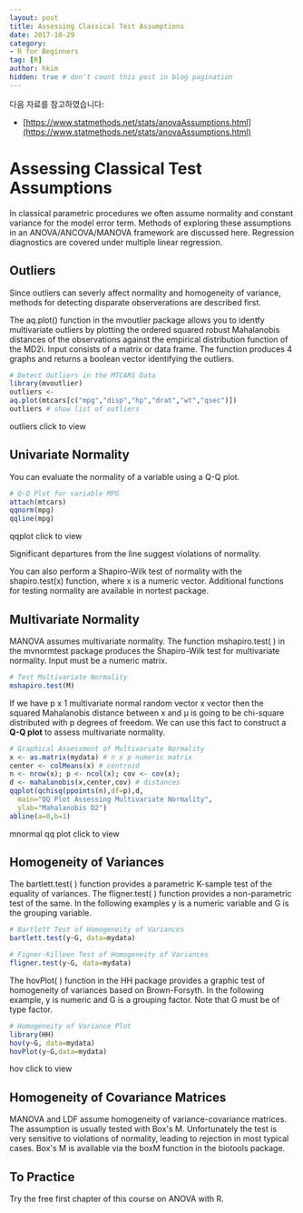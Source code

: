 ```yaml
---
layout: post  
title: Assessing Classical Test Assumptions
date: 2017-10-29  
category:
- R for Beginners  
tag: [R]   
author: hkim  
hidden: true # don't count this post in blog pagination  
---
```


다음 자료를 참고하였습니다:  
- [https://www.statmethods.net/stats/anovaAssumptions.html](https://www.statmethods.net/stats/anovaAssumptions.html)

# Assessing Classical Test Assumptions
In classical parametric procedures we often assume normality and constant variance for the model error term. Methods of exploring these assumptions in an ANOVA/ANCOVA/MANOVA framework are discussed here. Regression diagnostics are covered under multiple linear regression.

## Outliers
Since outliers can severly affect normality and homogeneity of variance, methods for detecting disparate observerations are described first.

The aq.plot() function in the mvoutlier package allows you to identfy multivariate outliers by plotting the ordered squared robust Mahalanobis distances of the observations against the empirical distribution function of the MD2i. Input consists of a matrix or data frame. The function produces 4 graphs and returns a boolean vector identifying the outliers.

```r
# Detect Outliers in the MTCARS Data
library(mvoutlier)
outliers <-
aq.plot(mtcars[c("mpg","disp","hp","drat","wt","qsec")])
outliers # show list of outliers
```

outliers click to view

## Univariate Normality
You can evaluate the normality of a variable using a Q-Q plot.

```r
# Q-Q Plot for variable MPG
attach(mtcars)
qqnorm(mpg)
qqline(mpg)
```

qqplot click to view

Significant departures from the line suggest violations of normality.

You can also perform a Shapiro-Wilk test of normality with the shapiro.test(x) function, where x is a numeric vector. Additional functions for testing normality are available in nortest package.

## Multivariate Normality
MANOVA assumes multivariate normality. The function mshapiro.test( ) in the mvnormtest package produces the Shapiro-Wilk test for multivariate normality. Input must be a numeric matrix.

```r
# Test Multivariate Normality
mshapiro.test(M)
```

If we have p x 1 multivariate normal random vector x vector
then the squared Mahalanobis distance between x and μ is going to be chi-square distributed with p degrees of freedom. We can use this fact to construct a **Q-Q plot** to assess multivariate normality.

```r
# Graphical Assessment of Multivariate Normality
x <- as.matrix(mydata) # n x p numeric matrix
center <- colMeans(x) # centroid
n <- nrow(x); p <- ncol(x); cov <- cov(x);
d <- mahalanobis(x,center,cov) # distances
qqplot(qchisq(ppoints(n),df=p),d,
  main="QQ Plot Assessing Multivariate Normality",
  ylab="Mahalanobis D2")
abline(a=0,b=1)
```

mnormal qq plot click to view

## Homogeneity of Variances
The bartlett.test( ) function provides a parametric K-sample test of the equality of variances. The fligner.test( ) function provides a non-parametric test of the same. In the following examples y is a numeric variable and G is the grouping variable.

```r
# Bartlett Test of Homogeneity of Variances
bartlett.test(y~G, data=mydata)

# Figner-Killeen Test of Homogeneity of Variances
fligner.test(y~G, data=mydata)
```

The hovPlot( ) function in the HH package provides a graphic test of homogeneity of variances based on Brown-Forsyth. In the following example, y is numeric and G is a grouping factor. Note that G must be of type factor.

```r
# Homogeneity of Variance Plot
library(HH)
hov(y~G, data=mydata)
hovPlot(y~G,data=mydata)
```

hov click to view

## Homogeneity of Covariance Matrices
MANOVA and LDF assume homogeneity of variance-covariance matrices. The assumption is usually tested with Box's M. Unfortunately the test is very sensitive to violations of normality, leading to rejection in most typical cases. Box's M is available via the boxM function in the biotools package.

## To Practice
Try the free first chapter of this course on ANOVA with R.
